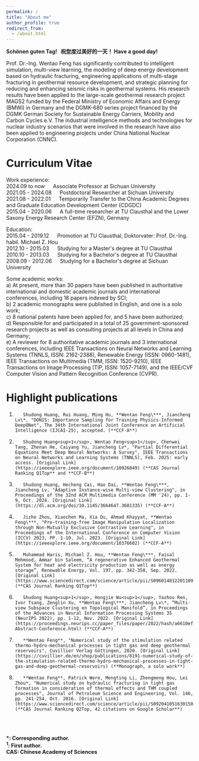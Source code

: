 ```yaml
---
permalink: /
title: "About me"
author_profile: true
redirect_from: 
  - /about.html
---
```

**Schönen guten Tag!&nbsp;&nbsp;&nbsp;祝您度过美好的一天！&nbsp;Have a good day!**

Prof. Dr.-Ing. Wentao Feng has significantly contributed to intelligent simulation, multi-view learning, the modeling of deep energy development based on hydraulic fracturing, engineering applications of multi-stage fracturing in geothermal resource development, and strategic planning for reducing and enhancing seismic risks in geothermal systems. His research results have been applied to the large-scale geothermal research project MAGS2 funded by the Federal Ministry of Economic Affairs and Energy (BMWi) in Germany and the DGMK-680 series project financed by the DGMK German Society for Sustainable Energy Carriers, Mobility and Carbon Cycles e.V. The industrial intelligence methods and technologies for nuclear industry scenarios that were involved in the research have also been applied to engineering projects under China National Nuclear Corporation (CNNC).

Curriculum Vitae
======
Work experience:  <br>
2024.09 to now &emsp; Associate Professor at Sichuan University <br>
2021.05 - 2024.08 &emsp; Postdoctoral Researcher at Sichuan University <br>
2021.08 - 2022.01 &emsp; Temporarily Transfer to the China Academic Degrees and Graduate Education Development Center (CDGDC) <br>
2015.04 - 2020.06 &emsp; A full-time researcher at TU Clausthal and the Lower Saxony Energy Research Center (EFZN), Germany <br>

Education: <br>
2015.04 - 2019.12 &emsp; Promotion at TU Clausthal, Doktorvater: Prof. Dr.-Ing. habil. Michael Z. Hou <br>
2012.10 - 2015.03 &emsp; Studying for a Master's degree at TU Clausthal <br>
2010.10 - 2013.03 &emsp; Studying for a Bachelor's degree at TU Clausthal <br>
2008.09 - 2012.06 &emsp; Studying for a Bachelor's degree at Sichuan University

Some academic works: <br>
a) At present, more than 30 papers have been published in authoritative international and domestic academic journals and international conferences, including 18 papers indexed by SCI; <br>
b) 2 academic monographs were published in English, and one is a solo work; <br>
c) 8 national patents have been applied for, and 5 have been authorized; <br> 
d) Responsible for and participated in a total of 25 government-sponsored research projects as well as consulting projects at all levels in China and Germany; <br> 
e) A reviewer for 8 authoritative academic journals and 3 international conferences, including IEEE Transactions on Neural Networks and Learning Systems (TNNLS, ISSN: 2162-2388), Renewable Energy (ISSN: 0960-1481), IEEE Transactions on Multimedia (TMM, ISSN: 1520-9210), IEEE Transactions on Image Processing (TIP, ISSN: 1057-7149), and the IEEE/CVF Computer Vision and Pattern Recognition Conference (CVPR).

Highlight publications
======
1.        Shudong Huang, Rui Huang, Ming Hu, **Wentao Feng\***, Jiancheng Lv\*, "DONIS: Importance Sampling for Training Physics-Informed DeepONet", The 34th International Joint Conference on Artificial Intelligence (IJCAI-25), accepted. (**CCF-A**)
  
2.        Shudong Huang<sup>1</sup>, Wentao Feng<sup>1</sup>, Chenwei Tang, Zhenan He, Caiyang Yu, Jiancheng Lv*, "Partial Differential Equations Meet Deep Neural Networks: A Survey", IEEE Transactions on Neural Networks and Learning Systems (TNNLS), Feb. 2025: early access. [Original Link](https://ieeexplore.ieee.org/document/10926849) (**CAS Journal Ranking Q1Top** and **CCF-B**)

3.        Shudong Huang, Hecheng Cai, Hao Dai, **Wentao Feng\***, Jiancheng Lv, "Adaptive Instance-wise Multi-view Clustering", in Proceedings of the 32nd ACM Multimedia Conference (MM '24), pp. 1-9, Oct. 2024. [Original Link](https://dl.acm.org/doi/10.1145/3664647.3681335) (**CCF-A**)

4.        Jizhe Zhou, Xiaochen Ma, Xia Du, Ahmad Khayyat, **Wentao Feng\***, "Pre-training-free Image Manipulation Localization through Non-Mutually Exclusive Contrastive Learning", in Proceedings of the International Conference on Computer Vision (ICCV) 2023, PP. 1-10, Jul. 2023. [Original Link](https://ieeexplore.ieee.org/document/10376602) (**CCF-A**)

5.        Muhammad Haris, Michael Z. Hou, **Wentao Feng\***, Faisal Mehmood, Ammar bin Saleem, “A regenerative Enhanced Geothermal System for heat and electricity production as well as energy storage”, Renewable Energy, Vol. 197, pp. 342-358, Sep. 2022. [Original Link](https://www.sciencedirect.com/science/article/pii/S0960148122011090) (**CAS Journal Ranking Q1Top**)

6.        Shudong Huang<sup>1</sup>, Hongjie Wu<sup>1</sup>, Yazhou Ren, Ivor Tsang, Zenglin Xu, **Wentao Feng\***, Jiancheng Lv\*, “Multi-view Subspace Clustering on Topological Manifold”, in Proceedings of the Advances in Neural Information Processing Systems 35 (NeurIPS 2022), pp. 1-12, Nov. 2022. [Original Link](https://proceedings.neurips.cc/paper_files/paper/2022/hash/a6610efd6c767f63343a4ab28505212e-Abstract-Conference.html) (**CCF-A**)

7.        **Wentao Feng**, "Numerical study of the stimulation related thermo-hydro-mechanical processes in tight gas and deep geothermal reservoirs", Cuvillier Verlag Göttingen, 2020. [Original Link](https://cuvillier.de/en/shop/publications/8191-numerical-study-of-the-stimulation-related-thermo-hydro-mechanical-processes-in-tight-gas-and-deep-geothermal-reservoirs) (**Monograph, a solo work**)

8.        **Wentao Feng**, Patrick Were, Mengting Li, Zhengmeng Hou, Lei Zhou*, "Numerical study on hydraulic fracturing in tight gas formation in consideration of thermal effects and THM coupled processes", Journal of Petroleum Science and Engineering, Vol. 146, pp. 241-254, Oct. 2016. [Original Link](https://www.sciencedirect.com/science/article/pii/S0920410516301504) (**CAS Journal Ranking Q2Top, 42 citations on Google Scholar**)
<br>
<br> 

**\*: Corresponding author.**<br>**<sup>1</sup>: First author.** <br> **CAS: Chinese Academy of Sciences**
